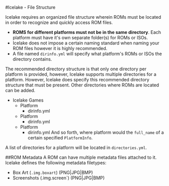 #Icelake - File Structure

Icelake requires an organized file structure wherein ROMs must be located in order to recognize and quickly access ROM files. 

* **ROMS for different platforms must not be in the same directory**. Each platform must have it's own separate folder(s) for ROMs or ISOs. 
* Icelake does not impose a certain naming standard when naming your ROM files however it is highly recommended.
* A file named `dirinfo.yml` will specify what platform's ROMs or ISOs the directory contains.


The recommended directory structure is that only one directory per platform is provided, however, Icelake supports multiple directories for a platform. 
However, Icelake does specify this recommended directory structure that must be present. Other directories where ROMs are located can be added.

* Icelake Games
  - Platform
      - dirinfo.yml
  - Platform
      - dirinfo.yml
  - Platform
      - dirinfo.yml
And so forth, where platform would the `full_name` of a certain specified `PlatformInfo`. 

A list of directories for a platform will be located in `directories.yml`. 


##ROM Metadata
A ROM can have multiple metadata files attached to it. Icelake defines the following metadata filetypes:

* Box Art (`.img.boxart`) (PNG|JPG|BMP)
* Screenshots (.img.screen`) (PNG|JPG|BMP)
